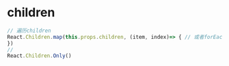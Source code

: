 # children

```javascript
// 遍历children
React.Children.map(this.props.children, (item, index)=> { // 或者forEach
})
//
React.Children.Only()
```



